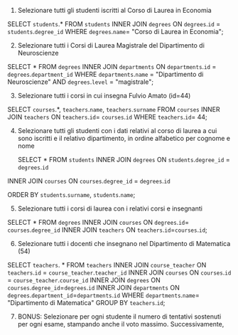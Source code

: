 1. Selezionare tutti gli studenti iscritti al Corso di Laurea in Economia

SELECT `students`.\*
FROM `students`
INNER JOIN `degrees`
ON `degrees`.`id` = `students`.`degree_id`
WHERE `degrees`.`name`= "Corso di Laurea in Economia";

2. Selezionare tutti i Corsi di Laurea Magistrale del Dipartimento di Neuroscienze

SELECT \*
FROM `degrees`
INNER JOIN `departments`
ON `departments`.`id` = `degrees`.`department_id`
WHERE `departments`.`name` = "Dipartimento di Neuroscienze"
AND `degrees`.`level` = "magistrale";

3. Selezionare tutti i corsi in cui insegna Fulvio Amato (id=44)

SELECT `courses`.\*,
`teachers`.`name`,
`teachers`.`surname`
FROM `courses`
INNER JOIN `teachers`
ON `teachers`.`id`= `courses`.`id`
WHERE `teachers`.`id`= 44;

4. Selezionare tutti gli studenti con i dati relativi al corso di laurea a cui
   sono iscritti e il relativo dipartimento, in ordine alfabetico per cognome e
   nome

   SELECT \*
   FROM `students`
   INNER JOIN `degrees`
   ON `students`.`degree_id` = `degrees`.`id`

INNER JOIN `courses`
ON `courses`.`degree_id` = `degrees`.`id`

ORDER BY `students`.`surname`, `students`.`name`;

5. Selezionare tutti i corsi di laurea con i relativi corsi e insegnanti

SELECT \*
FROM `degrees`
INNER JOIN `courses`
ON `degrees`.`id`= `courses`.`degree_id`
INNER JOIN `teachers`
ON `teachers`.`id`=`courses`.`id`;

6. Selezionare tutti i docenti che insegnano nel Dipartimento di
   Matematica (54)

SELECT `teachers`. \*
FROM `teachers`
INNER JOIN `course_teacher`
ON `teachers`.`id` = `course_teacher`.`teacher_id`
INNER JOIN `courses`
ON `courses`.`id` = `course_teacher`.`course_id`
INNER JOIN `degrees`
ON `courses`.`degree_id`=`degrees`.`id`
INNER JOIN `departments`
ON `degrees`.`department_id`=`departments`.`id`
WHERE `departments`.`name`= "Dipartimento di Matematica"
GROUP BY `teachers`.`id`;

7. BONUS: Selezionare per ogni studente il numero di tentativi sostenuti
   per ogni esame, stampando anche il voto massimo. Successivamente,
